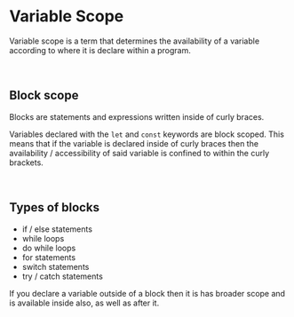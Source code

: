 # Variable Scope

Variable scope is a term that determines the availability of a variable according to where it is declare within a program. 

<br>

## Block scope

Blocks are statements and expressions written inside of curly braces.

Variables declared with the `let` and `const` keywords are block scoped. This means that if the variable is declared inside of curly braces then the availability / accessibility of said variable is confined to within the curly brackets.

<br>

## Types of blocks

- if / else statements
- while loops
- do while loops
- for statements
- switch statements
- try / catch statements

If you declare a variable outside of a block then it is has broader scope and is available inside also, as well as after it. 